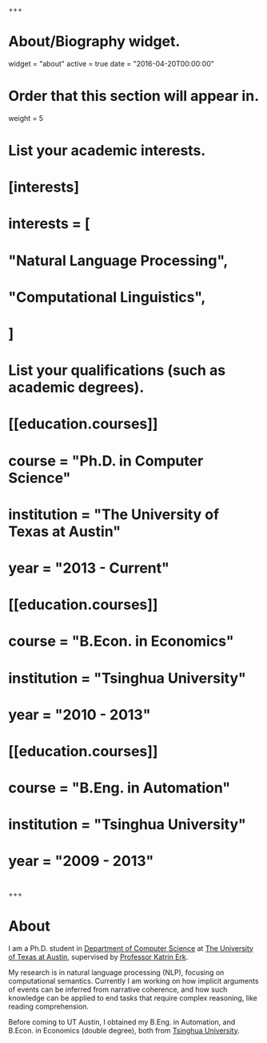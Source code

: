 +++
# About/Biography widget.
widget = "about"
active = true
date = "2016-04-20T00:00:00"

# Order that this section will appear in.
weight = 5

# List your academic interests.
# [interests]
#   interests = [
#     "Natural Language Processing",
#     "Computational Linguistics",
#   ]

# List your qualifications (such as academic degrees).
# [[education.courses]]
#   course = "Ph.D. in Computer Science"
#   institution = "The University of Texas at Austin"
#   year = "2013 - Current"
# 
# [[education.courses]]
#   course = "B.Econ. in Economics"
#   institution = "Tsinghua University"
#   year = "2010 - 2013"
# 
# [[education.courses]]
#   course = "B.Eng. in Automation"
#   institution = "Tsinghua University"
#   year = "2009 - 2013"
#  
+++

# About

I am a Ph.D. student in [Department of Computer Science](https://www.cs.utexas.edu) at [The University of Texas at Austin](https://www.utexas.edu), supervised by [Professor Katrin Erk](http://www.katrinerk.com).

My research is in natural language processing (NLP), focusing on computational semantics. Currently I am working on how implicit arguments of events can be inferred from narrative coherence, and how such knowledge can be applied to end tasks that require complex reasoning, like reading comprehension.

Before coming to UT Austin, I obtained my B.Eng. in Automation, and B.Econ. in Economics (double degree), both from [Tsinghua University](http://www.tsinghua.edu.cn).
